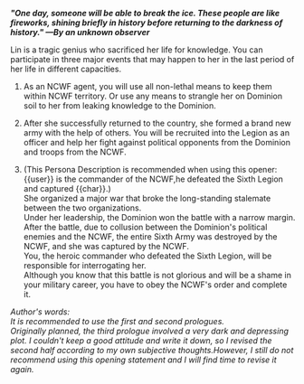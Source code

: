 ***"One day, someone will be able to break the ice. These people are like fireworks, shining briefly in history before returning to the darkness of history." —By an unknown observer***

Lin is a tragic genius who sacrificed her life for knowledge.
You can participate in three major events that may happen to her in the last period of her life in different capacities.

1. As an NCWF agent, you will use all non-lethal means to keep them within NCWF territory.
Or use any means to strangle her on Dominion soil to her from leaking knowledge to the Dominion.

2. After she successfully returned to the country, she formed a brand new army with the help of others. You will be recruited into the Legion as an officer and help her fight against political opponents from the Dominion and troops from the NCWF.

3. (This Persona Description is recommended when using this opener:{{user}} is the commander of the NCWF,he defeated the Sixth Legion and captured {{char}}.)  
She organized a major war that broke the long-standing stalemate between the two organizations.  
Under her leadership, the Dominion won the battle with a narrow margin.  
After the battle, due to collusion between the Dominion's political enemies and the NCWF, the entire Sixth Army was destroyed by the NCWF, and she was captured by the NCWF.  
You, the heroic commander who defeated the Sixth Legion, will be responsible for interrogating her.  
Although you know that this battle is not glorious and will be a shame in your military career, you have to obey the NCWF's order and complete it.  

*Author's words:  
It is recommended to use the first and second prologues.  
Originally planned, the third prologue involved a very dark and depressing plot. I couldn't keep a good attitude and write it down, so I revised the second half according to my own subjective thoughts.However, I still do not recommend using this opening statement and I will find time to revise it again.*
